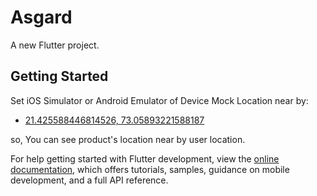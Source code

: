# Asgard

A new Flutter project.

## Getting Started
Set iOS Simulator or Android Emulator of Device Mock Location near by:

- [21.425588446814526, 73.05893221588187]()

so, You can see product's location near by user location.

For help getting started with Flutter development, view the
[online documentation](https://docs.flutter.dev/), which offers tutorials,
samples, guidance on mobile development, and a full API reference.